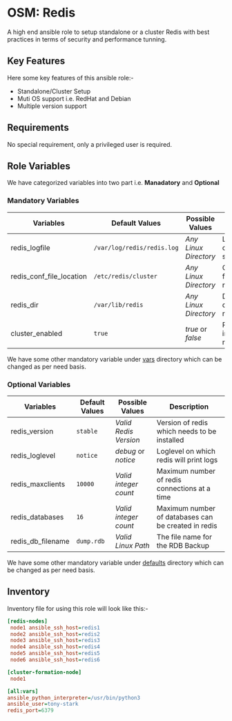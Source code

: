 # OSM: Redis

A high end ansible role to setup standalone or a cluster Redis with best practices in terms of security and performance tunning.

## Key Features

Here some key features of this ansible role:-

- Standalone/Cluster Setup
- Muti OS support i.e. RedHat and Debian
- Multiple version support

## Requirements

No special requirement, only a privileged user is required.

## Role Variables

We have categorized variables into two part i.e. **Manadatory** and **Optional**

### Mandatory Variables

|**Variables**| **Default Values**| **Possible Values** | **Description**|
|-------------|-------------------|---------------------|----------------|
| redis_logfile | `/var/log/redis/redis.log` | *Any Linux Directory* | Logfile path of the redis server |
| redis_conf_file_location | `/etc/redis/cluster` | *Any Linux Directory* | Configuration file path for redis server |
| redis_dir | `/var/lib/redis` | *Any Linux Directory* |  Data directory for redis server |
| cluster_enabled | `true` | *true* or *false* | Redis setup in cluster mode or not |

We have some other mandatory variable under [vars](./vars) directory which can be changed as per need basis.

### Optional Variables

|**Variables**| **Default Values**| **Possible Values** | **Description**|
|-------------|-------------------|---------------------|----------------|
| redis_version | `stable` | *Valid Redis Version* | Version of redis which needs to be installed |
| redis_loglevel | `notice` | *debug* or *notice* | Loglevel on which redis will print logs |
| redis_maxclients | `10000` | *Valid integer count* | Maximum number of redis connections at a time |
| redis_databases | `16` | *Valid integer count* | Maximum number of databases can be created in redis |
| redis_db_filename | `dump.rdb` | *Valid Linux Path* | The file name for the RDB Backup |

We have some other mandatory variable under [defaults](./defaults) directory which can be changed as per need basis.

## Inventory

Inventory file for using this role will look like this:-

```ini
[redis-nodes]
 node1 ansible_ssh_host=redis1
 node2 ansible_ssh_host=redis2
 node3 ansible_ssh_host=redis3
 node4 ansible_ssh_host=redis4
 node5 ansible_ssh_host=redis5
 node6 ansible_ssh_host=redis6

[cluster-formation-node]
 node1

[all:vars]
ansible_python_interpreter=/usr/bin/python3
ansible_user=tony-stark
redis_port=6379
```

